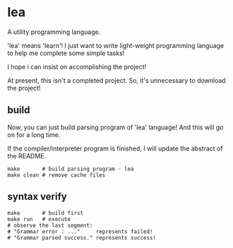 # lea

A utility programming language.

'lea' means 'learn'! I just want to write light-weight programming language to help me complete some simple tasks!

I hope i can insist on accomplishing the project!

At present, this isn't a completed project. So, it's unnecessary to download the project!

## build

Now, you can just build parsing program of 'lea' language! And this will go on for a long time. 

If the compiler/interpreter program is finished, I will update the abstract of the README.

```shell
make       # build parsing program - lea
make clean # remove cache files
```

## syntax verify

```shell
make       # build first
make run   # execute
# observe the last segment:
# "Grammar error : ..."     represents failed!
# "Grammar parsed success." represents success!
```

